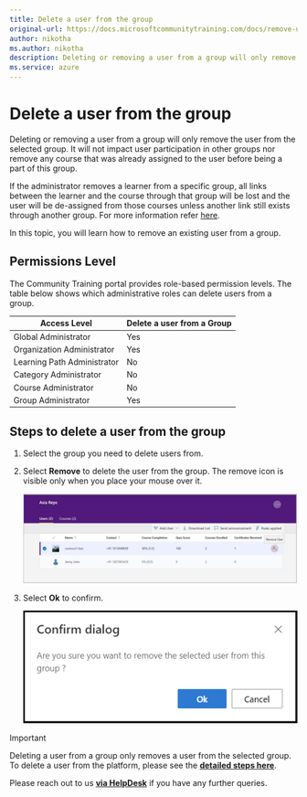 ```yaml
---
title: Delete a user from the group
original-url: https://docs.microsoftcommunitytraining.com/docs/remove-user-from-group
author: nikotha
ms.author: nikotha
description: Deleting or removing a user from a group will only remove the user from the selected group.
ms.service: azure
---
```


# Delete a user from the group

Deleting or removing a user from a group will only remove the user from the selected group. It will not impact user participation in other groups nor remove any course that was already assigned to the user before being a part of this group.

If the administrator removes a learner from a specific group, all links between the learner and the course through that group will be lost and the user will be de-assigned from those courses unless another link still exists through another group. For more information refer [here](De-assigning-content-from-user.md).

In this topic, you will learn how to remove an existing user from a group.

## Permissions Level

The Community Training portal provides role-based permission levels. The table below shows which administrative roles can delete users from a group.

| Access Level    | Delete a user from a Group |
| --- | --- |
| Global Administrator | Yes |
| Organization Administrator | Yes |
| Learning Path Administrator | No |
| Category Administrator | No |
| Course Administrator | No |
| Group Administrator | Yes |

## Steps to delete a user from the group

1. Select the group you need to delete users from.

1. Select **Remove** to delete the user from the group. The remove icon is visible only when you place your mouse over it.

    ![RemoveUserfromGrp\(1\)](../../media/RemoveUserfromGrp%281%29.jpg)

1. Select **Ok** to confirm.

    ![Delete user from group](../../media/Delet%20user%20from%20group.png)

> [!IMPORTANT]  
> Deleting a user from a group only removes a user from the selected group. To delete a user from the platform, please see the [**detailed steps here**](remove-user-from-the-platform.md).


Please reach out to us [**via HelpDesk**](https://aka.ms/cthelpdesk) if you have any further queries.